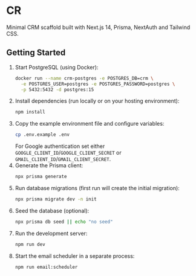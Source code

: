 # CR

Minimal CRM scaffold built with Next.js 14, Prisma, NextAuth and Tailwind CSS.

## Getting Started

1. Start PostgreSQL (using Docker):
   ```bash
   docker run --name crm-postgres -e POSTGRES_DB=crm \
     -e POSTGRES_USER=postgres -e POSTGRES_PASSWORD=postgres \
     -p 5432:5432 -d postgres:15
   ```
2. Install dependencies (run locally or on your hosting environment):
   ```bash
   npm install
   ```
3. Copy the example environment file and configure variables:
   ```bash
   cp .env.example .env
   ```
   For Google authentication set either `GOOGLE_CLIENT_ID`/`GOOGLE_CLIENT_SECRET` or
   `GMAIL_CLIENT_ID`/`GMAIL_CLIENT_SECRET`.
4. Generate the Prisma client:
   ```bash
   npx prisma generate
   ```
5. Run database migrations (first run will create the initial migration):
   ```bash
   npx prisma migrate dev -n init
   ```
6. Seed the database (optional):
   ```bash
   npx prisma db seed || echo "no seed"
   ```
7. Run the development server:
   ```bash
   npm run dev
   ```
8. Start the email scheduler in a separate process:
   ```bash
   npm run email:scheduler
   ```
